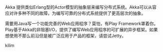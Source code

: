 Akka 提供类似Erlang型的Actor模型的抽象层来编写分布式系统。Akka可以从容应对许多种不同的故障，为编写可靠的分布式系统提供了更高层次的抽象。

需要用Java写一个功能完善的Web应用程序？莫怕，有Play Framework罩着你。Play基于Akka的非阻塞I/O，提供了编写Web应用程序的可扩展的异步框架。如果想使用不那么前沿但是被广泛应用于产品的框架，请尝试Jetty。

kilim
